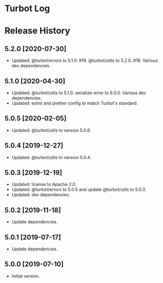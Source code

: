 # Turbot Log

# Release History

## 5.2.0 [2020-07-30]

- Updated: @turbot/errors to 5.1.0. #19. @turbot/utils to 5.2.0. #18. Various dev dependencies.

## 5.1.0 [2020-04-30]

- Updated: @turbot/utils to 5.1.0. serialize-error to 6.0.0. Various dev dependencies.
- Updated: eslint and prettier config to match Turbot's standard.

## 5.0.5 [2020-02-05]

- Updated: @turbot/utils to version 5.0.6.

## 5.0.4 [2019-12-27]

- Updated: @turbot/utils to version 5.0.4.

## 5.0.3 [2019-12-19]

- Updated: license to Apache 2.0.
- Updated: @turbot/errors to 5.0.5 and update @turbot/utils to 5.0.3.
- Updated: dev dependencies.

## 5.0.2 [2019-11-18]

- Update dependencies.

## 5.0.1 [2019-07-17]

- Update dependencies.

## 5.0.0 [2019-07-10]

- Initial version.
